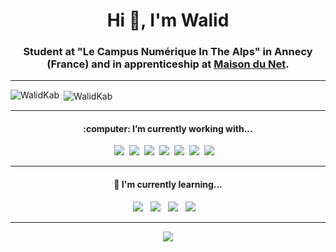 <h1 align="center">Hi 👋, I'm Walid</h1>
<h3 align="center">Student at "Le Campus Numérique In The Alps" in Annecy (France) and in apprenticeship at <a href="https://maisondunet.com/">Maison du Net</a>.</h3>

***
<p><img align="left" src="https://github-readme-stats.vercel.app/api/top-langs?username=WalidKab&show_icons=true&locale=en&layout=compact" alt="WalidKab" /></p>

<p>&nbsp;<img align="center" src="https://github-readme-stats.vercel.app/api?username=WalidKab&show_icons=true&locale=en" alt="WalidKab" /></p>
</div>

***
<div align='center'>
<h4>:computer: I’m currently working with...</h4>

<p>
  <img src="https://img.shields.io/badge/HTML5%20-%23e34f26.svg?&style=for-the-badge&logo=html5&logoColor=white" />&nbsp;&nbsp;<img src="https://img.shields.io/badge/css3%20-%137572B6.svg?&style=for-the-badge&logo=css3&logoColor=white" />&nbsp;&nbsp;<img src="https://img.shields.io/badge/javascript%20-%23F7DF1E.svg?&style=for-the-badge&logo=javascript&logoColor=white" />&nbsp;&nbsp;<img src="https://img.shields.io/badge/-PHP-5dbcd2?style=for-the-badge&logo=php" />&nbsp;&nbsp;<img src="https://img.shields.io/badge/-Wordpress-FF2D20?style=for-the-badge&logo=wordpress&logoColor=white" />&nbsp;&nbsp;<img src="https://img.shields.io/badge/prestashop - pink?&style=for-the-badge&logo=prestashop&logoColor=white" />&nbsp;&nbsp;<img src="https://img.shields.io/badge/MySQL%20-4479A1?&style=for-the-badge&logo=mysql&logoColor=white" />&nbsp;&nbsp;&nbsp;
</p>
</div>

***
<div align='center'>
<h4>🌱 I'm currently learning...</h4>
<p>
 <img src="https://img.shields.io/badge/-VueJS-00ADD8?style=for-the-badge&logo=go&logoColor=white" />&nbsp;&nbsp;&nbsp;<img src="https://img.shields.io/badge/Laravel%20-red?&style=for-the-badge&logo=laravel&logoColor=white" />&nbsp;&nbsp;&nbsp;<img src="https://img.shields.io/badge/Java%20-orange?&style=for-the-badge&logo=java&logoColor=white" />&nbsp;&nbsp;&nbsp;<img src="https://img.shields.io/badge/Symfony%20-000000?&style=for-the-badge&logo=symfony&logoColor=white" />&nbsp;&nbsp;&nbsp;
</p>
</div>

***
<div align='center'>
 
 <a href="mailto:kabli.walid@gmail.com"><img src="https://img.shields.io/badge/email-%23D14836.svg?&style=for-the-badge&logo=gmail&logoColor=white" /></a>
  
</div>
